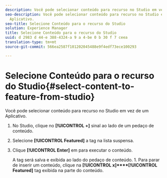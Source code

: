 ```yaml
---
description: Você pode selecionar conteúdo para recurso no Studio em vez de um Aplicativo.
seo-description: Você pode selecionar conteúdo para recurso no Studio em vez de um
  Aplicativo.
seo-title: Selecione Conteúdo para o recurso do Studio
solution: Experience Manager
title: Selecione Conteúdo para o recurso do Studio
uuid: d 2983 d 44-e 388-4324-a 9 a 4-be 0 b 30 f 7 ceea
translation-type: tm+mt
source-git-commit: 566ea2587f101202045488e9f4edf73ece100293

---
```



# Selecione Conteúdo para o recurso do Studio{#select-content-to-feature-from-studio}

Você pode selecionar conteúdo para recurso no Studio em vez de um Aplicativo.

1. No Studio, clique no **[!UICONTROL +]** sinal ao lado de um pedaço de conteúdo.
1. Selecione **[!UICONTROL Featured]** a tag na lista suspensa.
1. Clique **[!UICONTROL Enter]** em para executar o conteúdo.

   A tag será salva e exibida ao lado do pedaço de conteúdo. 1. Para parar de inserir um conteúdo, clique na **[!UICONTROL x]****[!UICONTROL Featured]** tag exibida na parte do conteúdo.
